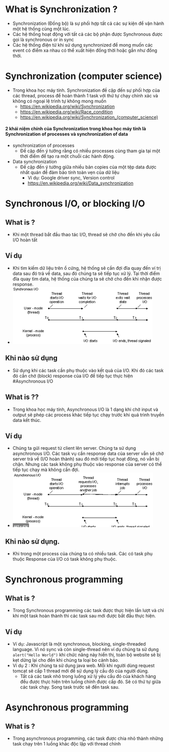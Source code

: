 # What is Synchronization  ?
- Synchronization   (Đồng bộ) là  sự phối hợp tất cả các sự kiện để vận hành một hệ thống cùng một lúc.
- Các hệ thống hoạt động với tất cả các bộ phận được Synchronous được gọi là synchronous or in sync
- Các hệ thống điện tử khi sử dụng synchronized  để mong muốn các event có điểm xa nhau có thể  xuất hiện đồng thời hoặc gần như đồng thời.

# Synchronization (computer science)
- Trong khoa học máy tính. Synchronization đề cập đến sự phối hợp của các thread, process  để hoàn thành 1 task với thứ tự chạy chính xác và không có ngoại lệ trình tự không mong  muốn
    - https://en.wikipedia.org/wiki/Synchronization
    - https://en.wikipedia.org/wiki/Race_condition
    - https://en.wikipedia.org/wiki/Synchronization_(computer_science)
    
#### 2 khái niệm chính của Synchronization trong khoa học máy tính là Synchronization of processes và synchronization of data
- synchronization of processes
    - Đề cập đến ý tưởng rằng có nhiều processes cùng tham gia tại một thời điểm để tạo ra một chuỗi các hành động.
- Data synchronization
    - Đề cập đến ý tưởng giữa nhiều bản copies của một tệp data được nhất quán để đảm bảo tính toàn vẹn của dữ liệu
        - Ví dụ: Google driver sync, Version control
        - https://en.wikipedia.org/wiki/Data_synchronization
    

# Synchronous I/O, or blocking I/O
## What is ?
- Khi một thread bắt đầu thao tác I/O, thread sẽ chờ cho đến khi yêu cầu I/O hoàn tất
## Ví dụ
- Khi tìm kiếm dữ liệu trên ổ cứng, hệ thống sẽ cần đợi đĩa quay đến ví trị data sau đó trả về data, sau đó chúng ta sẽ tiếp tục xử lý. Tại thời điểm đĩa quay tìm data, hệ thống của chúng ta sẽ chờ cho đến khi nhận được response.
- ![img.png](image/img.png)
## Khi nào sử dụng
- Sử dụng khi các task cần phụ thuộc vào kết quả của I/O. Khi đó các task đó cần chờ (block) response của I/O để tiếp tục thực hiện
#Asynchronous I/O
## What is ??
- Trong khoa học máy tính, Asynchronous I/O là 1 dạng khi chờ input và output sẽ phép các process khác tiếp tục chạy trước khi quá trình truyền data kết thúc.
## Ví dụ
- Chúng ta gửi request từ client lên server. Chúng ta sử dụng asynchronous  I/O. Các task vụ cần response data của server vẫn sẽ chờ server trả về (I/O hoàn thành) sau đó mới tiếp tục hoạt đông, nó vẫn bị chặn. Nhưng các task không phụ thuộc vào response của server có thể tiếp tục chạy mà không cần đợi.
- ![img.png](image/img2.png)
## Khi nào sử dụng.
- Khi trong một process của chúng ta có nhiều task. Các có task phụ thuộc Response của I/O có task không phụ thuộc.
# Synchronous programming
## What is ?
- Trong Synchronous programming các task được thực hiện lần lượt và chỉ khi một task hoàn thành thì các task sau mới được bắt đầu thực hiện.
## Ví dụ
- Ví dụ: Javascript là một synchronous, blocking, single-threaded language. Vì nó sync và còn single-thread nên ví dụ chúng ta sử dụng ```alert("Hello World")``` khi chức năng này hiển thị, toàn bộ website sẽ bị kẹt dừng lại cho đến khi chúng ta loại bo cảnh báo.
- Ví dụ 2 : Khi chúng ta sử dụng java web. Mỗi khi người dùng request tomcat sẽ cấp 1 thread mới để sử dụng lý cầu đó của người dùng.
    - Tất cả các task nhỏ trong luồng xử lý yêu cầu đó của khách hàng đểu được thực hiện trên luồng chính được cấp đó. Sẽ có thứ tự giữa các task chạy. Song task trước sẽ đến task sau.
# Asynchronous programming
## What is ?
- Trong asynchronous programming, các task được chia nhỏ thành những task chạy trên 1 luồng khác độc lập với thread chính

